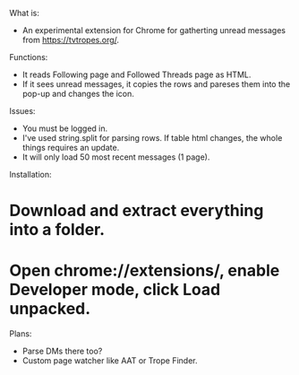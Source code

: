 What is:
* An experimental extension for Chrome for gatherting unread messages from https://tvtropes.org/.

Functions:
* It reads Following page and Followed Threads page as HTML.
* If it sees unread messages, it copies the rows and pareses them into the pop-up and changes the icon.

Issues:
* You must be logged in.
* I've used string.split for parsing rows. If table html changes, the whole things requires an update.
* It will only load 50 most recent messages (1 page).

Installation:
# Download and extract everything into a folder.
# Open chrome://extensions/, enable Developer mode, click Load unpacked.

Plans:
* Parse DMs there too?
* Custom page watcher like AAT or Trope Finder.